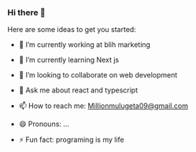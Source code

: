 ### Hi there 👋

Here are some ideas to get you started:

- 🔭 I’m currently working at blih marketing
- 🌱 I’m currently learning Next js
- 👯 I’m looking to collaborate on web development

- 💬 Ask me about react and typescript
- 📫 How to reach me: Millionmulugeta09@gmail.com
- 😄 Pronouns: ...
- ⚡ Fun fact: programing is my life

